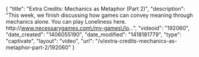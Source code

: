 {
    "title": "Extra Credits: Mechanics as Metaphor (Part 2)",
    "description": "This week, we finish discussing how games can convey meaning through mechanics alone. You can play Loneliness here. http:\/\/www.necessarygames.com\/my-games\/lo...",
    "videoid": "192060",
    "date_created": "1406055190",
    "date_modified": "1418181779",
    "type": "captivate",
    "layout": "video",
    "url": "\/v\/extra-credits-mechanics-as-metaphor-part-2\/192060"
}